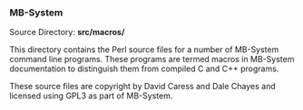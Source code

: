 ### MB-System

Source Directory: **src/macros/**

This directory contains the Perl source files for a number of MB-System command line programs. These programs are termed macros in MB-System documentation to distinguish them from compiled C and C++ programs.

These source files are copyright by David Caress and Dale Chayes and licensed using GPL3 as part of MB-System.
